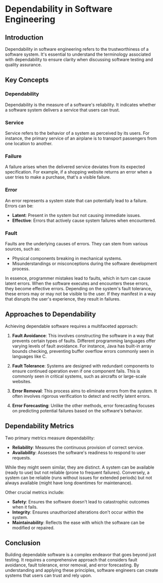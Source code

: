 # Dependability in Software Engineering

## Introduction

Dependability in software engineering refers to the trustworthiness of a software system. It's essential to understand the terminology associated with dependability to ensure clarity when discussing software testing and quality assurance.

## Key Concepts

### Dependability

Dependability is the measure of a software's reliability. It indicates whether a software system delivers a service that users can trust.

### Service

Service refers to the behavior of a system as perceived by its users. For instance, the primary service of an airplane is to transport passengers from one location to another.

### Failure

A failure arises when the delivered service deviates from its expected specification. For example, if a shopping website returns an error when a user tries to make a purchase, that's a visible failure.

### Error

An error represents a system state that can potentially lead to a failure. Errors can be:
- **Latent**: Present in the system but not causing immediate issues.
- **Effective**: Errors that actively cause system failures when encountered.

### Fault

Faults are the underlying causes of errors. They can stem from various sources, such as:
- Physical components breaking in mechanical systems.
- Misunderstandings or misconceptions during the software development process.

In essence, programmer mistakes lead to faults, which in turn can cause latent errors. When the software executes and encounters these errors, they become effective errors. Depending on the system's fault tolerance, these errors may or may not be visible to the user. If they manifest in a way that disrupts the user's experience, they result in failures.

## Approaches to Dependability

Achieving dependable software requires a multifaceted approach:

1. **Fault Avoidance**: This involves constructing the software in a way that prevents certain types of faults. Different programming languages offer varying levels of fault avoidance. For instance, Java has built-in array bounds checking, preventing buffer overflow errors commonly seen in languages like C.

2. **Fault Tolerance**: Systems are designed with redundant components to ensure continued operation even if one component fails. This is commonly seen in critical systems, such as aircrafts or large-scale websites.

3. **Error Removal**: This process aims to eliminate errors from the system. It often involves rigorous verification to detect and rectify latent errors.

4. **Error Forecasting**: Unlike the other methods, error forecasting focuses on predicting potential failures based on the software's behavior.

## Dependability Metrics

Two primary metrics measure dependability:

- **Reliability**: Measures the continuous provision of correct service.
- **Availability**: Assesses the software's readiness to respond to user requests.

While they might seem similar, they are distinct. A system can be available (ready to use) but not reliable (prone to frequent failures). Conversely, a system can be reliable (runs without issues for extended periods) but not always available (might have long downtimes for maintenance).

Other crucial metrics include:

- **Safety**: Ensures the software doesn't lead to catastrophic outcomes when it fails.
- **Integrity**: Ensures unauthorized alterations don't occur within the system.
- **Maintainability**: Reflects the ease with which the software can be modified or repaired.

## Conclusion

Building dependable software is a complex endeavor that goes beyond just testing. It requires a comprehensive approach that considers fault avoidance, fault tolerance, error removal, and error forecasting. By understanding and applying these principles, software engineers can create systems that users can trust and rely upon.
